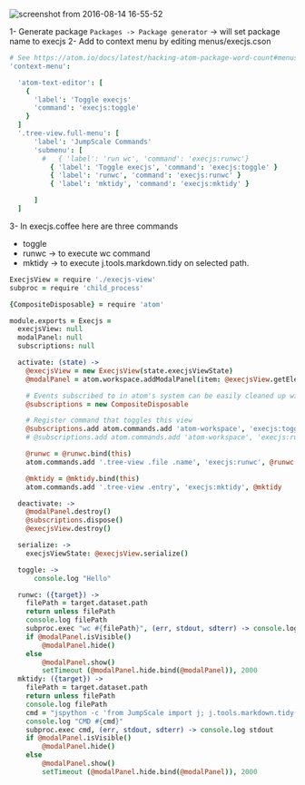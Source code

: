 ![screenshot from 2016-08-14 16-55-52](https://cloud.githubusercontent.com/assets/64129/17649980/b095dbe0-6249-11e6-95ff-d6a6d8eddb17.png)

1- Generate package `Packages -> Package generator` -> will set package name to execjs
2- Add to context menu by editing menus/execjs.cson

```coffeescript
# See https://atom.io/docs/latest/hacking-atom-package-word-count#menus for more details
'context-menu':

  'atom-text-editor': [
    {
      'label': 'Toggle execjs'
      'command': 'execjs:toggle'
    }
  ]
  '.tree-view.full-menu': [
      'label': 'JumpScale Commands'
      'submenu': [
        #   { 'label': 'run wc', 'command': 'execjs:runwc'}
          { 'label': 'Toggle execjs', 'command': 'execjs:toggle' }
          { 'label': 'runwc', 'command': 'execjs:runwc' }
          { 'label': 'mktidy', 'command': 'execjs:mktidy' }

      ]
  ]
```

3- In execjs.coffee
here are three commands
* toggle
* runwc -> to execute wc command
* mktidy -> to execute j.tools.markdown.tidy on selected path.

```coffeescript
ExecjsView = require './execjs-view'
subproc = require 'child_process'

{CompositeDisposable} = require 'atom'

module.exports = Execjs =
  execjsView: null
  modalPanel: null
  subscriptions: null

  activate: (state) ->
    @execjsView = new ExecjsView(state.execjsViewState)
    @modalPanel = atom.workspace.addModalPanel(item: @execjsView.getElement(), visible: false)

    # Events subscribed to in atom's system can be easily cleaned up with a CompositeDisposable
    @subscriptions = new CompositeDisposable

    # Register command that toggles this view
    @subscriptions.add atom.commands.add 'atom-workspace', 'execjs:toggle': => @toggle()
    # @subscriptions.add atom.commands.add 'atom-workspace', 'execjs:runwc' : => @runwc()

    @runwc = @runwc.bind(this)
    atom.commands.add '.tree-view .file .name', 'execjs:runwc', @runwc

    @mktidy = @mktidy.bind(this)
    atom.commands.add '.tree-view .entry', 'execjs:mktidy', @mktidy

  deactivate: ->
    @modalPanel.destroy()
    @subscriptions.dispose()
    @execjsView.destroy()

  serialize: ->
    execjsViewState: @execjsView.serialize()

  toggle: ->
      console.log "Hello"

  runwc: ({target}) ->
    filePath = target.dataset.path
    return unless filePath
    console.log filePath
    subproc.exec "wc #{filePath}", (err, stdout, sdterr) -> console.log stdout
    if @modalPanel.isVisible()
        @modalPanel.hide()
    else
        @modalPanel.show()
        setTimeout (@modalPanel.hide.bind(@modalPanel)), 2000
  mktidy: ({target}) ->
    filePath = target.dataset.path
    return unless filePath
    console.log filePath
    cmd = "jspython -c 'from JumpScale import j; j.tools.markdown.tidy(\"#{filePath}\")'"
    console.log "CMD #{cmd}"
    subproc.exec cmd, (err, stdout, sdterr) -> console.log stdout
    if @modalPanel.isVisible()
        @modalPanel.hide()
    else
        @modalPanel.show()
        setTimeout (@modalPanel.hide.bind(@modalPanel)), 2000

```
